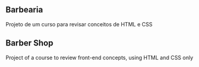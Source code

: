 ## Barbearia
Projeto de um curso para revisar conceitos de HTML e CSS
## Barber Shop
Project of a course to review front-end concepts, using HTML and CSS only
